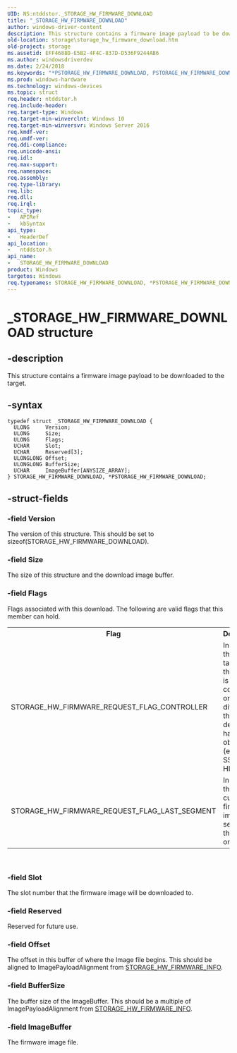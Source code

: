 ```yaml
---
UID: NS:ntddstor._STORAGE_HW_FIRMWARE_DOWNLOAD
title: "_STORAGE_HW_FIRMWARE_DOWNLOAD"
author: windows-driver-content
description: This structure contains a firmware image payload to be downloaded to the target.
old-location: storage\storage_hw_firmware_download.htm
old-project: storage
ms.assetid: EFF4688D-E5B2-4F4C-837D-D536F9244AB6
ms.author: windowsdriverdev
ms.date: 2/24/2018
ms.keywords: "*PSTORAGE_HW_FIRMWARE_DOWNLOAD, PSTORAGE_HW_FIRMWARE_DOWNLOAD, PSTORAGE_HW_FIRMWARE_DOWNLOAD structure pointer [Storage Devices], STORAGE_HW_FIRMWARE_DOWNLOAD, STORAGE_HW_FIRMWARE_DOWNLOAD structure [Storage Devices], _STORAGE_HW_FIRMWARE_DOWNLOAD, ntddstor/PSTORAGE_HW_FIRMWARE_DOWNLOAD, ntddstor/STORAGE_HW_FIRMWARE_DOWNLOAD, storage.storage_hw_firmware_download"
ms.prod: windows-hardware
ms.technology: windows-devices
ms.topic: struct
req.header: ntddstor.h
req.include-header: 
req.target-type: Windows
req.target-min-winverclnt: Windows 10
req.target-min-winversvr: Windows Server 2016
req.kmdf-ver: 
req.umdf-ver: 
req.ddi-compliance: 
req.unicode-ansi: 
req.idl: 
req.max-support: 
req.namespace: 
req.assembly: 
req.type-library: 
req.lib: 
req.dll: 
req.irql: 
topic_type:
-	APIRef
-	kbSyntax
api_type:
-	HeaderDef
api_location:
-	ntddstor.h
api_name:
-	STORAGE_HW_FIRMWARE_DOWNLOAD
product: Windows
targetos: Windows
req.typenames: STORAGE_HW_FIRMWARE_DOWNLOAD, *PSTORAGE_HW_FIRMWARE_DOWNLOAD
---
```


# _STORAGE_HW_FIRMWARE_DOWNLOAD structure


## -description


This structure contains a firmware image payload to be downloaded to the target.


## -syntax


````
typedef struct _STORAGE_HW_FIRMWARE_DOWNLOAD {
  ULONG     Version;
  ULONG     Size;
  ULONG     Flags;
  UCHAR     Slot;
  UCHAR     Reserved[3];
  ULONGLONG Offset;
  ULONGLONG BufferSize;
  UCHAR     ImageBuffer[ANYSIZE_ARRAY];
} STORAGE_HW_FIRMWARE_DOWNLOAD, *PSTORAGE_HW_FIRMWARE_DOWNLOAD;
````


## -struct-fields




### -field Version

The version of this structure. This should be set to sizeof(STORAGE_HW_FIRMWARE_DOWNLOAD).


### -field Size

The size of this structure and the download image buffer.


### -field Flags

Flags associated with this download. The following are valid flags that this member can hold.

<table>
<tr>
<th>Flag</th>
<th>Description</th>
</tr>
<tr>
<td>STORAGE_HW_FIRMWARE_REQUEST_FLAG_CONTROLLER</td>
<td>Indicates that the target of the request is a controller or adapter, different than the device handle or object itself (e.g. NVMe SSD or HBA).</td>
</tr>
<tr>
<td>STORAGE_HW_FIRMWARE_REQUEST_FLAG_LAST_SEGMENT </td>
<td>Indicates that the current firmware image segment is the last one. </td>
</tr>
</table>
 


### -field Slot

The slot number that the firmware image will be downloaded to.


### -field Reserved

Reserved for future use.


### -field Offset

The offset in this buffer of where the Image file begins. This should be aligned to ImagePayloadAlignment from <a href="..\ntddstor\ns-ntddstor-_storage_hw_firmware_info.md">STORAGE_HW_FIRMWARE_INFO</a>.


### -field BufferSize

The buffer size of the ImageBuffer. This should be a multiple of ImagePayloadAlignment from <a href="..\ntddstor\ns-ntddstor-_storage_hw_firmware_info.md">STORAGE_HW_FIRMWARE_INFO</a>.


### -field ImageBuffer

The firmware image file.

